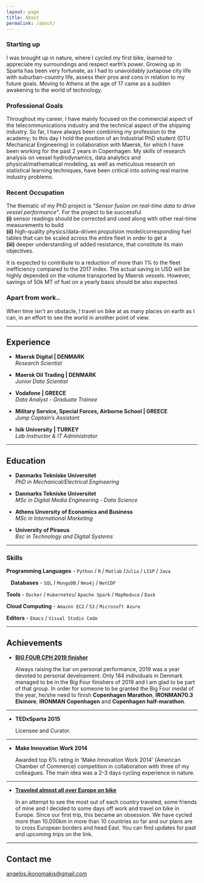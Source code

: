 ```yaml
---
layout: page
title: About
permalink: /about/
---
```


### Starting up 
I was brought up in nature, where I cycled my first bike, learned to appreciate my surroundings and respect earth’s power. Growing up in Sparta has been very fortunate, as I had to unavoidably juxtapose city life with suburban-country life, assess their pros and cons in relation to my future goals. Moving to Athens at the age of 17 came as a sudden awakening to the world of technology.

### Professional Goals
Throughout my career, I have mainly focused on the commercial aspect of the telecommunications industry and the technical aspect of the shipping industry. So far, I have always been combining my profession to the academy; to this day I hold the position of an Industrial PhD student (DTU Mechanical Engineering) in collaboration with Maersk, for which I have been working for the past 2 years in Copenhagen. My skills of research analysis on vessel hydrodynamics, data analytics and physical/mathematical modeling, as well as meticulous research on statistical learning techniques, have been critical into solving real marine industry problems.    

### Recent Occupation
The thematic of my PhD project is *“​Sensor fusion on real-time data to drive vessel performance​”*. For the project to be successful    
**(i)** sensor readings should be corrected and used along with other real-time measurements to build      
**(ii)** high-quality physics/data-driven propulsion model/corresponding fuel tables that can be scaled across the entire fleet in order to get a      
**(iii)** deeper understanding of added resistance, that constitute its main objectives.    

It is expected to contribute to a reduction of more than 1% to the fleet inefficiency compared to the 2017 index. The actual saving in USD will be highly depended on the volume transported by Maersk vessels. However, savings of 50k MT of fuel on a yearly basis should be also expected.

### Apart from work..
When time isn't an obstacle, I travel on bike at as many places on earth as I can, in an effort to see the world in another point of view.

***

## Experience

* **Maersk Digital | DENMARK**    
*Research Scientist*

* **Maersk Oil Trading | DENMARK**    
*Junior Data Scientist*

* **Vodafone | GREECE**    
*Data Analyst - Graduate Trainee*

* **Military Service, Special Forces, Airborne School | GREECE**    
*Jump Captain’s Assistant*

* **Isik University | TURKEY**    
*Lab Instructor & IT Administrator*

***

## Education
* **Danmarks Tekniske Universitet**    
*PhD in Mechanical/Electrical Engineering*

* **Danmarks Tekniske Universitet**    
*MSc in Digital Media Engineering - Data Science*

* **Athens Unversity of Economics and Business**    
*MSc in International Marketing*

* **University of Piraeus**    
*Bsc in  Technology and Digital Systems*

***

### Skills

<i class="fa fa-code fa" aria-hidden="true"></i> **Programming Languages** - `Python` / `R` / `Matlab` /`Julia` / `LISP` / `Java` 

<i class="fa fa-database fa" aria-hidden="true"></i>&nbsp;&nbsp; **Databases** - `SQL` / `MongoDB` / `Neo4j` / `NetCDF`   

<i class="fa fa-cubes fa" aria-hidden="true"></i> **Tools** - `Docker` / `Kubernetes`/ `Apache Spark` /  `MapReduce` / `Dask`   

<i class="fa fa-cloud fa" aria-hidden="true"></i> **Cloud Computing** - `Amazon EC2` / `S3` / `Microsoft Azure`

<i class="fa fa-desktop fa" aria-hidden="true"></i> **Editors** - `Emacs` / `Visual Studio Code`
 

***   
    
## Achievements

* [**BIG FOUR CPH 2019 finisher**](https://secure.onreg.com/onreg2/users/reports_public.php?id=4670&list=true&type=html&reportid=1&checksum=da4b096c4361c11395af26c130b69dc7)

	Always raising the bar on personal performance, 2019 was a year devoted to personal development. Only 184 individuals in Denmark managed to be in the Big Four finishers of 2019 and I am glad to be part of that group. In order for someone to be granted the Big Four medal of the year, he/she need to finish **Copenhagen Marathon**, **IRONMAN70.3 Elsinore**, **IRONMAN Copenhagen** and **Copenhagen half-marathon**. 
 
***

* **TEDxSparta 2015**

   Licensee and Curator.
 
***

* **Make Innovation Work 2014**

   Awarded top 6% rating in 'Make Innovation Work 2014' (American Chamber of Commerce)
 competition in collaboration with three of my colleagues. The main idea was a 2-3 days cycling experience in nature. 

***

* [**Traveled almost all over Europe on bike**](http://cycloporlacara.blogspot.com) 

    In an attempt to see the most out of each country traveled, some friends of mine and I decided to some days off work and travel on bike in Europe. Since our first trip, this became an obsession. We have cycled more than 10.000km in more than 10 countries so far and our plans are to cross European borders and head East. You can find updates for past and upcoming trips on the link.

***

## Contact me

[angelos.ikonomakis@gmail.com](mailto:angelos.ikonomakis@gmail.com)
